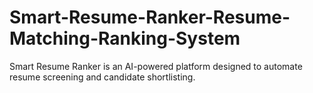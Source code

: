 # Smart-Resume-Ranker-Resume-Matching-Ranking-System
Smart Resume Ranker is an AI-powered platform designed to automate resume screening and candidate shortlisting.
